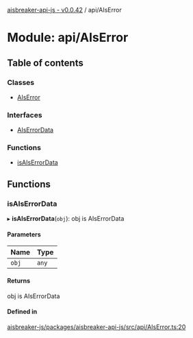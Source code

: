 [aisbreaker-api-js - v0.0.42](../README.md) / api/AIsError

# Module: api/AIsError

## Table of contents

### Classes

- [AIsError](../classes/api_AIsError.AIsError.md)

### Interfaces

- [AIsErrorData](../interfaces/api_AIsError.AIsErrorData.md)

### Functions

- [isAIsErrorData](api_AIsError.md#isaiserrordata)

## Functions

### isAIsErrorData

▸ **isAIsErrorData**(`obj`): obj is AIsErrorData

#### Parameters

| Name | Type |
| :------ | :------ |
| `obj` | `any` |

#### Returns

obj is AIsErrorData

#### Defined in

[aisbreaker-js/packages/aisbreaker-api-js/src/api/AIsError.ts:20](https://github.com/aisbreaker/aisbreaker-js/blob/develop/packages/aisbreaker-api-js/src/api/AIsError.ts#L20)
